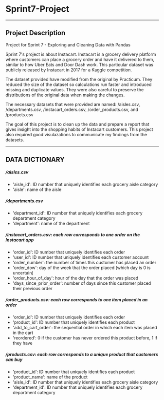 # Sprint7-Project

---

## Project Description

Project for Sprint 7 - Exploring and Cleaning Data with Pandas

Sprint 7's project is about Instacart. Instacart is a grocery delivery platform where customers can place a grocery order and have it delivered to them, similar to how Uber Eats and Door Dash work. This particular dataset was publicly released by Instacart in 2017 for a Kaggle competition.

The dataset provided have modified from the original by Practicum. They reduced the size of the dataset so calculations run faster and introduced missing and duplicate values. They were also careful to preserve the distributions of the original data when making the changes.

The necessary datasets that were provided are named: /aisles.csv, /departments.csv, /instacart_orders.csv, /order_products.csv, and /products.csv

The goal of this project is to clean up the data and prepare a report that gives insight into the shopping habits of Instacart customers.
This project also required good visulazations to communicate my findings from the datasets.

---

## DATA DICTIONARY

##### /aisles.csv

- 'aisle_id': ID number that uniquely identifies each grocery aisle category
- 'aisle': name of the aisle

##### /departments.csv

- 'department_id': ID number that uniquely identifies each grocery department category
- 'department': name of the department

##### /instacart_orders.csv: **_each row corresponds to one order on the Instacart app_**

- 'order_id': ID number that uniquely identifies each order
- 'user_id': ID number that uniquely identifies each customer account
- 'order_number': the number of times this customer has placed an order
- 'order_dow': day of the week that the order placed (which day is 0 is uncertain)
- 'order_hour_of_day': hour of the day that the order was placed
- 'days_since_prior_order': number of days since this customer placed their previous order

##### /order_products.csv: **_each row corresponds to one item placed in an order_**

- 'order_id': ID number that uniquely identifies each order
- 'product_id': ID number that uniquely identifies each product
- 'add_to_cart_order': the sequential order in which each item was placed in the cart
- 'reordered': 0 if the customer has never ordered this product before, 1 if they have

##### /products.csv: **_each row corresponds to a unique product that customers can buy_**

- 'product_id': ID number that uniquely identifies each product
- 'product_name': name of the product
- 'aisle_id': ID number that uniquely identifies each grocery aisle category
- 'department_id': ID number that uniquely identifies each grocery department category
